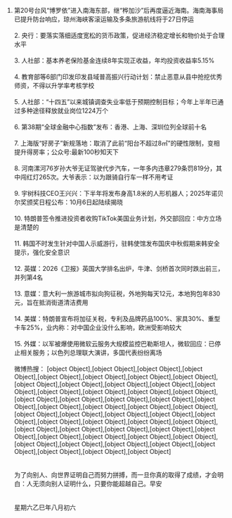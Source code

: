 1. 第20号台风“博罗依”进入南海东部，继“桦加沙”后再度逼近海南。海南海事局已提升防台响应，琼州海峡客滚运输及多条旅游航线将于27日停运 </br></br> 2. 央行：要落实落细适度宽松的货币政策，促进经济稳定增长和物价处于合理水平 </br></br> 3. 人社部：基本养老保险基金连续8年实现正收益，年均投资收益率5.15% </br></br> 4. 教育部等6部门印发印发县域普高振兴行动计划：禁止恶意从县中抢挖优秀师资，不得以升学率考核学校 </br></br> 5. 人社部：“十四五”以来城镇调查失业率低于预期控制目标；今年上半年已通过多种途径释放就业岗位1224万个 </br></br> 6. 第38期“全球金融中心指数”发布：香港、上海、深圳位列全球前十名 </br></br> 7. 上海版“好房子”新规落地：取消了此前“阳台不超过8㎡”的硬性限制，变相提升得房率；公众号:最新100秒知天下 </br></br> 8. 河南漯河76岁孙大爷无证驾驶代步汽车，一年多内违章279条罚819分，其中闯红灯265次。大爷表示：以为跟骑自行车一样不用考证 </br></br> 9. 宇树科技CEO王兴兴：下半年将发布身高1.8米的人形机器人；2025年诺贝尔奖颁奖日程公布：10月6日起陆续揭晓 </br></br> 10. 特朗普签令推进投资者收购TikTok美国业务计划，外交部回应：中方立场是清楚的 </br></br> 11. 韩国不时发生针对中国人示威游行，驻韩使馆发布国庆中秋假期来韩安全提示，强化安全意识 </br></br> 12. 英媒：2026《卫报》英国大学排名出炉，牛津、剑桥首次同时跌出前三，并列第4名 </br></br> 13. 意媒：意大利一旅游城市拟向狗征税，外地狗每天12元，本地狗包年830元，旨在抵消街道清洁费用 </br></br> 14. 美媒：特朗普宣布将加征关税，专利及品牌药品100%、家具30%、重型卡车25%，业内称：对中国企业没什么影响，欧洲受影响较大 </br></br> 15. 外媒：以军被爆使用微软云服务大规模监控巴勒斯坦人，微软回应：已停止相关服务；以色列总理联大演讲，多国代表纷纷离场 </br></br> 微博热搜： [object Object],[object Object],[object Object],[object Object],[object Object],[object Object],[object Object],[object Object],[object Object],[object Object],[object Object],[object Object],[object Object],[object Object],[object Object],[object Object],[object Object],[object Object],[object Object],[object Object],[object Object],[object Object],[object Object],[object Object],[object Object],[object Object],[object Object],[object Object],[object Object],[object Object],[object Object],[object Object],[object Object],[object Object],[object Object],[object Object],[object Object],[object Object],[object Object],[object Object],[object Object],[object Object],[object Object],[object Object],[object Object],[object Object],[object Object],[object Object],[object Object],[object Object],[object Object],[object Object]</br></br></br>为了向别人、向世界证明自己而努力拼搏，而一旦你真的取得了成绩，才会明白：人无须向别人证明什么，只要你能超越自己。早安</br></br></br>星期六乙巳年八月初六